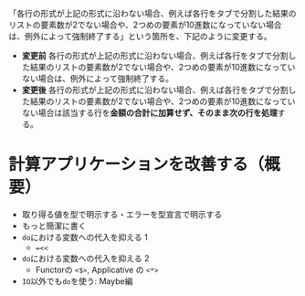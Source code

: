 「各行の形式が上記の形式に沿わない場合、例えば各行をタブで分割した結果のリストの要素数が2でない場合や、2つめの要素が10進数になっていない場合は、例外によって強制終了する」という箇所を、下記のように変更する。

- **変更前** 各行の形式が上記の形式に沿わない場合、例えば各行をタブで分割した結果のリストの要素数が2でない場合や、2つめの要素が10進数になっていない場合は、例外によって強制終了する。
- **変更後** 各行の形式が上記の形式に沿わない場合、例えば各行をタブで分割した結果のリストの要素数が2でない場合や、2つめの要素が10進数になっていない場合は該当する行を**金額の合計に加算せず、そのまま次の行を処理**する。

# 計算アプリケーションを改善する（概要）

- 取り得る値を型で明示する・エラーを型宣言で明示する
- もっと簡潔に書く
- `do`における変数への代入を抑える 1
    - `=<<`
- `do`における変数への代入を抑える 2
    - Functorの `<$>`, Applicative の `<*>`
- `IO`以外でも`do`を使う: Maybe編
